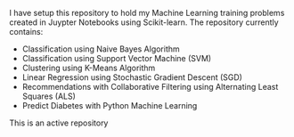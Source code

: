 I have setup this repository to hold my Machine Learning training problems created in Juypter Notebooks using Scikit-learn. The repository currently contains: 

* Classification using Naive Bayes Algorithm 
* Classification using Support Vector Machine (SVM)
* Clustering using K-Means Algorithm
* Linear Regression using Stochastic Gradient Descent (SGD)
* Recommendations with Collaborative Filtering using Alternating Least Squares (ALS)
* Predict Diabetes with Python Machine Learning

This is an active repository
